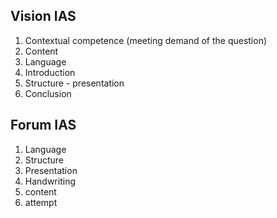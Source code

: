 
## Vision IAS

1. Contextual competence (meeting demand of the question)
2. Content
3. Language
4. Introduction
5. Structure - presentation
6. Conclusion

## Forum IAS
1. Language
2. Structure
3. Presentation
4. Handwriting
5. content
6. attempt

